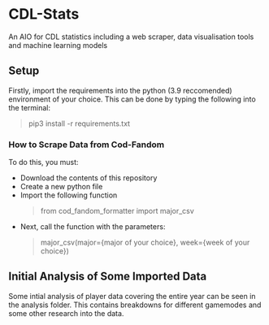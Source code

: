 # CDL-Stats
An AIO for CDL statistics including a web scraper, data visualisation tools and machine learning models

## Setup

Firstly, import the requirements into the python (3.9 reccomended) environment of your choice.
This can be done by typing the following into the terminal:
> pip3 install -r requirements.txt

### How to Scrape Data from Cod-Fandom
To do this, you must:
- Download the contents of this repository
- Create a new python file
- Import the following function
  > from cod_fandom_formatter import major_csv
- Next, call the function with the parameters:
  > major_csv(major={major of your choice}, week={week of your choice})

## Initial Analysis of Some Imported Data
Some intial analysis of player data covering the entire year can be seen in the analysis folder. This contains breakdowns for different gamemodes and some other research into the data.
